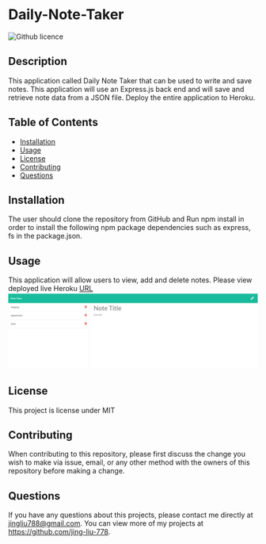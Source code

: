 # Daily-Note-Taker
  ![Github licence](http://img.shields.io/badge/license-MIT-blue.svg)
  
  
  ## Description 
  This application called Daily Note Taker that can be used to write and save notes. This application will use an Express.js back end and will save and retrieve note data from a JSON file. Deploy the entire application to Heroku.
  
  ## Table of Contents
  * [Installation](#installation)
  * [Usage](#usage)
  * [License](#license)
  * [Contributing](#contributing)
  * [Questions](#questions)
  
  ## Installation 
  The user should clone the repository from GitHub and Run npm install in order to install the following npm package dependencies such as express, fs in the package.json.

  ## Usage 
  This application will allow users to view, add and delete notes. Please view deployed live Heroku [URL](https://obscure-plains-73550.herokuapp.com/notes)<br>
  <img src="public/images/Screenshot.png">
  
  ## License 
  This project is license under MIT
  
  ## Contributing 
  When contributing to this repository, please first discuss the change you wish to make via issue, email, or any other method with the owners of this repository before making a change.
  
  ## Questions
  If you have any questions about this projects, please contact me directly at jingliu788@gmail.com. You can view more of my projects at https://github.com/jing-liu-778.
